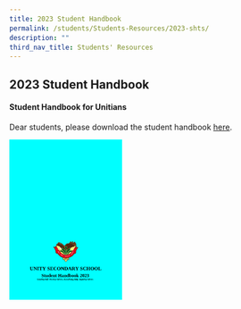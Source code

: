 ```yaml
---
title: 2023 Student Handbook
permalink: /students/Students-Resources/2023-shts/
description: ""
third_nav_title: Students' Resources
---
```



## 2023 Student Handbook 

#### Student Handbook for Unitians

Dear students, please download the student handbook [here](/files/StudentHandbook2023.pdf).

<p><a href="https://staging.d2i4e1lepc5foc.amplifyapp.com/files/StudentHandbook2023.pdf">
<img style="width:40%" src="/images/handbook2023.png">
</a></p>